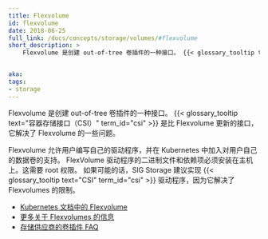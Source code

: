```yaml
---
title: Flexvolume
id: flexvolume
date: 2018-06-25
full_link: /docs/concepts/storage/volumes/#flexvolume
short_description: >
    Flexvolume 是创建 out-of-tree 卷插件的一种接口。 {{< glossary_tooltip text="容器存储接口（CSI）" term_id="csi" >}} 是比 Flexvolume 更新的接口，它解决了 Flexvolumes 的一些问题。


aka: 
tags:
- storage 
---
```


<!--
---
title: Flexvolume
id: flexvolume
date: 2018-06-25
full_link: /docs/concepts/storage/volumes/#flexvolume
short_description: >
    Flexvolume is an interface for creating out-of-tree volume plugins. The {{< glossary_tooltip text="Container Storage Interface" term_id="csi" >}} is a newer interface which addresses several problems with Flexvolumes.


aka: 
tags:
- storage 
---
-->

 Flexvolume 是创建 out-of-tree 卷插件的一种接口。 {{< glossary_tooltip text="容器存储接口（CSI）" term_id="csi" >}} 是比 Flexvolume 更新的接口，它解决了 Flexvolume 的一些问题。

<!--more--> 

<!--
Flexvolumes enable users to write their own drivers and add support for their volumes in Kubernetes. FlexVolume driver binaries and dependencies must be installed on host machines. This requires root access. The Storage SIG suggests implementing a {{< glossary_tooltip text="CSI" term_id="csi" >}} driver if possible since it addresses the limitations with Flexvolumes.
-->

Flexvolume 允许用户编写自己的驱动程序，并在 Kubernetes 中加入对用户自己的数据卷的支持。
FlexVolume 驱动程序的二进制文件和依赖项必须安装在主机上。这需要 root 权限。
如果可能的话，SIG Storage 建议实现 {{< glossary_tooltip text="CSI" term_id="csi" >}} 驱动程序，因为它解决了 Flexvolumes 的限制。

<!--
* [Flexvolume in the Kubernetes documentation](/docs/concepts/storage/volumes/#flexvolume)
* [More information on Flexvolumes](https://github.com/kubernetes/community/blob/master/contributors/devel/flexvolume.md)
* [Volume Plugin FAQ for Storage Vendors](https://github.com/kubernetes/community/blob/master/sig-storage/volume-plugin-faq.md)
-->

* [Kubernetes 文档中的 Flexvolume](/docs/concepts/storage/volumes/#flexvolume)
* [更多关于 Flexvolumes 的信息](https://github.com/kubernetes/community/blob/master/contributors/devel/flexvolume.md)
* [存储供应商的卷插件 FAQ](https://github.com/kubernetes/community/blob/master/sig-storage/volume-plugin-faq.md)
